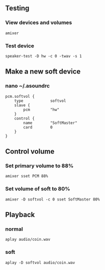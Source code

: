 ## Testing 

### View devices and volumes
```amixer```

### Test device
```speaker-test -D hw -c 0 -twav -s 1```

## Make a new soft device
### nano ~/.asoundrc
```
pcm.softvol {
    type            softvol
    slave {
        pcm         "hw"
    }
    control {
        name        "SoftMaster"
        card        0
    }
}
```

## Control volume

### Set primary volume to 88%
```amixer sset PCM 88%```

### Set volume of soft to 80%
```amixer -D softvol -c 0 sset SoftMaster 80%```

## Playback

### normal 
``` aplay audio/coin.wav ```

### soft
``` aplay -D softvol audio/coin.wav ```
